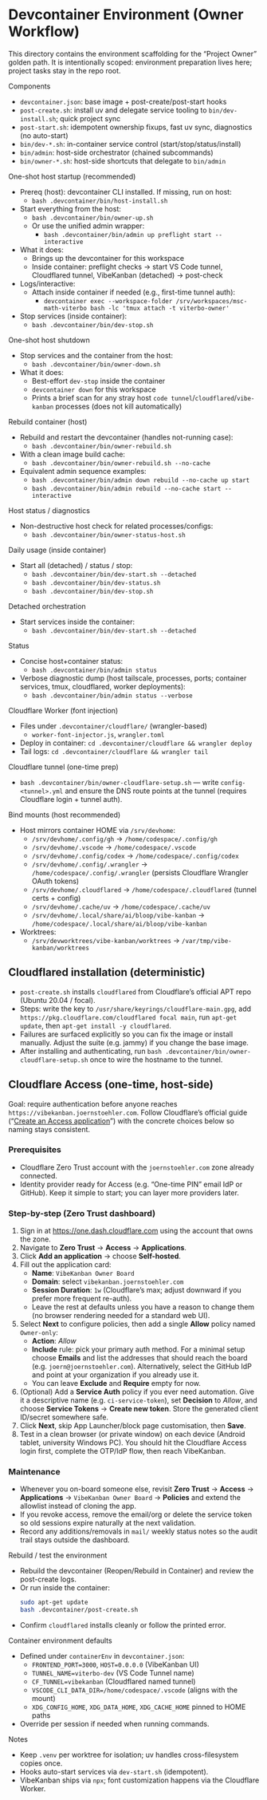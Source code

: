 # Devcontainer Environment (Owner Workflow)

This directory contains the environment scaffolding for the “Project Owner” golden path. It is intentionally scoped: environment preparation lives here; project tasks stay in the repo root.

Components
- `devcontainer.json`: base image + post-create/post-start hooks
- `post-create.sh`: install uv and delegate service tooling to `bin/dev-install.sh`; quick project sync
- `post-start.sh`: idempotent ownership fixups, fast uv sync, diagnostics (no auto-start)
- `bin/dev-*.sh`: in-container service control (start/stop/status/install)
- `bin/admin`: host-side orchestrator (chained subcommands)
- `bin/owner-*.sh`: host-side shortcuts that delegate to `bin/admin`

One-shot host startup (recommended)
- Prereq (host): devcontainer CLI installed. If missing, run on host:
  - `bash .devcontainer/bin/host-install.sh`
- Start everything from the host:
  - `bash .devcontainer/bin/owner-up.sh`
  - Or use the unified admin wrapper:
    - `bash .devcontainer/bin/admin up preflight start --interactive`
- What it does:
  - Brings up the devcontainer for this workspace
  - Inside container: preflight checks → start VS Code tunnel, Cloudflared tunnel, VibeKanban (detached) → post-check
- Logs/interactive:
  - Attach inside container if needed (e.g., first-time tunnel auth):
    - `devcontainer exec --workspace-folder /srv/workspaces/msc-math-viterbo bash -lc 'tmux attach -t viterbo-owner'`
- Stop services (inside container):
  - `bash .devcontainer/bin/dev-stop.sh`

One-shot host shutdown
- Stop services and the container from the host:
  - `bash .devcontainer/bin/owner-down.sh`
- What it does:
  - Best-effort `dev-stop` inside the container
  - `devcontainer down` for this workspace
  - Prints a brief scan for any stray host `code tunnel`/`cloudflared`/`vibe-kanban` processes (does not kill automatically)

Rebuild container (host)
- Rebuild and restart the devcontainer (handles not-running case):
  - `bash .devcontainer/bin/owner-rebuild.sh`
- With a clean image build cache:
  - `bash .devcontainer/bin/owner-rebuild.sh --no-cache`
 - Equivalent admin sequence examples:
   - `bash .devcontainer/bin/admin down rebuild --no-cache up start`
   - `bash .devcontainer/bin/admin rebuild --no-cache start --interactive`

Host status / diagnostics
- Non-destructive host check for related processes/configs:
  - `bash .devcontainer/bin/owner-status-host.sh`

Daily usage (inside container)
- Start all (detached) / status / stop:
  - `bash .devcontainer/bin/dev-start.sh --detached`
  - `bash .devcontainer/bin/dev-status.sh`
  - `bash .devcontainer/bin/dev-stop.sh`

Detached orchestration
- Start services inside the container:
  - `bash .devcontainer/bin/dev-start.sh --detached`

Status
- Concise host+container status:
  - `bash .devcontainer/bin/admin status`
- Verbose diagnostic dump (host tailscale, processes, ports; container services, tmux, cloudflared, worker deployments):
  - `bash .devcontainer/bin/admin status --verbose`

Cloudflare Worker (font injection)
- Files under `.devcontainer/cloudflare/` (wrangler-based)
  - `worker-font-injector.js`, `wrangler.toml`
- Deploy in container: `cd .devcontainer/cloudflare && wrangler deploy`
- Tail logs: `cd .devcontainer/cloudflare && wrangler tail`

Cloudflare tunnel (one-time prep)
- `bash .devcontainer/bin/owner-cloudflare-setup.sh` — write `config-<tunnel>.yml` and ensure the DNS route points at the tunnel (requires Cloudflare login + tunnel auth).

Bind mounts (host recommended)
- Host mirrors container HOME via `/srv/devhome`:
  - `/srv/devhome/.config/gh` → `/home/codespace/.config/gh`
  - `/srv/devhome/.vscode` → `/home/codespace/.vscode`
  - `/srv/devhome/.config/codex` → `/home/codespace/.config/codex`
  - `/srv/devhome/.config/.wrangler` → `/home/codespace/.config/.wrangler` (persists Cloudflare Wrangler OAuth tokens)
  - `/srv/devhome/.cloudflared` → `/home/codespace/.cloudflared` (tunnel certs + config)
  - `/srv/devhome/.cache/uv` → `/home/codespace/.cache/uv`
  - `/srv/devhome/.local/share/ai/bloop/vibe-kanban` → `/home/codespace/.local/share/ai/bloop/vibe-kanban`
- Worktrees:
  - `/srv/devworktrees/vibe-kanban/worktrees` → `/var/tmp/vibe-kanban/worktrees`

Cloudflared installation (deterministic)
---------------------------------------
- `post-create.sh` installs `cloudflared` from Cloudflare’s official APT repo (Ubuntu 20.04 / focal).
- Steps: write the key to `/usr/share/keyrings/cloudflare-main.gpg`, add `https://pkg.cloudflare.com/cloudflared focal main`, run `apt-get update`, then `apt-get install -y cloudflared`.
- Failures are surfaced explicitly so you can fix the image or install manually. Adjust the suite (e.g. jammy) if you change the base image.
- After installing and authenticating, run `bash .devcontainer/bin/owner-cloudflare-setup.sh` once to wire the hostname to the tunnel.

Cloudflare Access (one-time, host-side)
---------------------------------------
Goal: require authentication before anyone reaches `https://vibekanban.joernstoehler.com`. Follow Cloudflare’s official guide (“[Create an Access application](https://developers.cloudflare.com/learning-paths/clientless-access/access-application/create-access-app/)”) with the concrete choices below so naming stays consistent.

### Prerequisites
- Cloudflare Zero Trust account with the `joernstoehler.com` zone already connected.
- Identity provider ready for Access (e.g. “One-time PIN” email IdP or GitHub). Keep it simple to start; you can layer more providers later.

### Step-by-step (Zero Trust dashboard)
1. Sign in at <https://one.dash.cloudflare.com> using the account that owns the zone.
2. Navigate to **Zero Trust** → **Access** → **Applications**.
3. Click **Add an application** → choose **Self-hosted**.
4. Fill out the application card:
   - **Name**: `VibeKanban Owner Board`
   - **Domain**: select `vibekanban.joernstoehler.com`
   - **Session Duration**: `1w` (Cloudflare’s max; adjust downward if you prefer more frequent re-auth).
   - Leave the rest at defaults unless you have a reason to change them (no browser rendering needed for a standard web UI).
5. Select **Next** to configure policies, then add a single **Allow** policy named `Owner-only`:
   - **Action**: *Allow*
   - **Include** rule: pick your primary auth method. For a minimal setup choose **Emails** and list the addresses that should reach the board (e.g. `joern@joernstoehler.com`). Alternatively, select the GitHub IdP and point at your organization if you already use it.
   - You can leave **Exclude** and **Require** empty for now.
6. (Optional) Add a **Service Auth** policy if you ever need automation. Give it a descriptive name (e.g. `ci-service-token`), set **Decision** to *Allow*, and choose **Service Tokens** → **Create new token**. Store the generated client ID/secret somewhere safe.
7. Click **Next**, skip App Launcher/block page customisation, then **Save**.
8. Test in a clean browser (or private window) on each device (Android tablet, university Windows PC). You should hit the Cloudflare Access login first, complete the OTP/IdP flow, then reach VibeKanban.

### Maintenance
- Whenever you on-board someone else, revisit **Zero Trust** → **Access** → **Applications** → `VibeKanban Owner Board` → **Policies** and extend the allowlist instead of cloning the app.
- If you revoke access, remove the email/org or delete the service token so old sessions expire naturally at the next validation.
- Record any additions/removals in `mail/` weekly status notes so the audit trail stays outside the dashboard.

Rebuild / test the environment
- Rebuild the devcontainer (Reopen/Rebuild in Container) and review the post-create logs.
- Or run inside the container:
  ```bash
  sudo apt-get update
  bash .devcontainer/post-create.sh
  ```
- Confirm `cloudflared` installs cleanly or follow the printed error.

Container environment defaults
- Defined under `containerEnv` in `devcontainer.json`:
  - `FRONTEND_PORT=3000`, `HOST=0.0.0.0` (VibeKanban UI)
  - `TUNNEL_NAME=viterbo-dev` (VS Code Tunnel name)
  - `CF_TUNNEL=vibekanban` (Cloudflared named tunnel)
  - `VSCODE_CLI_DATA_DIR=/home/codespace/.vscode` (aligns with the mount)
  - `XDG_CONFIG_HOME`, `XDG_DATA_HOME`, `XDG_CACHE_HOME` pinned to HOME paths
- Override per session if needed when running commands.

Notes
- Keep `.venv` per worktree for isolation; uv handles cross-filesystem copies once.
- Hooks auto-start services via `dev-start.sh` (idempotent).
- VibeKanban ships via `npx`; font customization happens via the Cloudflare Worker.
